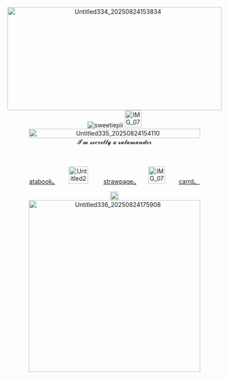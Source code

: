 <div align="center"><img width="500" height="240" alt="Untitled334_20250824153834" src="https://github.com/user-attachments/assets/eb8c9730-0d33-422d-82f5-bba12883506e" />

<div align="center"> <img src="https://komarev.com/ghpvc/?username=sweetiepii&label=　　(ヽ°□°）　　&color=E8A1B2&style=plastic" alt="sweetiepii" /> <img width="39" height="40" alt="IMG_0782" src="https://github.com/user-attachments/assets/48bef695-6eba-495b-afaa-2e0d60381cc6" />


 <div align="center"><img width="400" height="22" alt="Untitled335_20250824154110" src="https://github.com/user-attachments/assets/ba646d14-2be1-4fbd-911b-4687d95b7f2e" />
<div align="center">𝓘’𝓶 𝓼𝓮𝓬𝓻𝓮𝓽𝓵𝔂 𝓪 𝓼𝓪𝓵𝓪𝓶𝓪𝓷𝓭𝓮𝓻
  
　<p align="center"> [atabook。](https://sweetiepii.atabook.org/)　　 <img width="45" height="40" alt="Untitled297_20250720100820" src="https://github.com/user-attachments/assets/3933cb03-9da3-4ebc-b71d-98d535ea3c74" /> 　　 [strawpage。](https://honeypii.straw.page/)　　<img width="39" height="40" alt="IMG_0782" src="https://github.com/user-attachments/assets/fba47392-91e8-413f-a197-e293df709be1" />　　 [carrd。](https://honeypii.carrd.co/)
 
<img width="20" height="20" alt="Untitled284_20250711193810" src="https://github.com/user-attachments/assets/f2f1a7af-838f-4500-bf0f-4c8508f21f20" />

<div align="center"><img width="400" height="400" alt="Untitled336_20250824175908" src="https://github.com/user-attachments/assets/f9120a63-49c1-41ac-9c04-fff3474071b8" />
